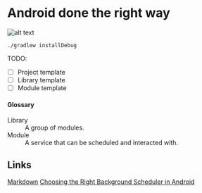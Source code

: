 Android done the right way
==========================
![alt text](http://history.nasa.gov/SP-350/i13-1.jpg "Houston, We've Had a Problem")
```
./gradlew installDebug
```

TODO:
- [ ] Project template
- [ ] Library template
- [ ] Module template

#### Glossary
<dl>
  <dt>Library</dt>
  <dd>A group of modules.</dd>
  <dt>Module</dt>
  <dd>A service that can be scheduled and interacted with.</dd>
</dl>
 
Links
-----
[Markdown](https://guides.github.com/features/mastering-markdown/ "asdfasdf asdfad")
[Choosing the Right Background Scheduler in Android](https://www.bignerdranch.com/blog/choosing-the-right-background-scheduler-in-android/)

